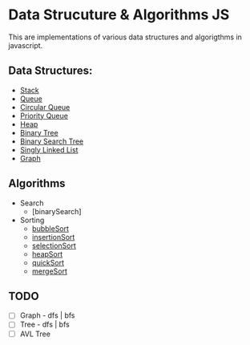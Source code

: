 # Data Strucuture & Algorithms JS

This are implementations of various data structures and algorigthms in javascript. 

## Data Structures:
* [Stack](https://hwsiew.github.io/dsa.js/classes/index.Stack.html)
* [Queue](https://hwsiew.github.io/dsa.js/classes/index.Queue.html)
* [Circular Queue](https://hwsiew.github.io/dsa.js/classes/index.CircularQueue.html)
* [Priority Queue](https://hwsiew.github.io/dsa.js/classes/index.PriorityQueue.html)
* [Heap](https://hwsiew.github.io/dsa.js/classes/index.Heap.html)
* [Binary Tree](https://hwsiew.github.io/dsa.js/classes/index.BinaryTree.html)
* [Binary Search Tree](https://hwsiew.github.io/dsa.js/classes/index.BinarySearchTree.html)
* [Singly Linked List](https://hwsiew.github.io/dsa.js/classes/index.LinkedList.html)
* [Graph](https://hwsiew.github.io/dsa.js/classes/index.Graph.html)

## Algorithms
* Search
	* [binarySearch]
* Sorting
	* [bubbleSort](https://hwsiew.github.io/dsa.js/modules/algo_sort.html#bubbleSort)
	* [insertionSort](https://hwsiew.github.io/dsa.js/modules/algo_sort.html#insertionSort)
	* [selectionSort](https://hwsiew.github.io/dsa.js/modules/algo_sort.html#selectionSort)
	* [heapSort](https://hwsiew.github.io/dsa.js/modules/algo_sort.html#heapSort)
	* [quickSort](https://hwsiew.github.io/dsa.js/modules/algo_sort.html#quickSort)
	* [mergeSort](https://hwsiew.github.io/dsa.js/modules/algo_sort.html#mergeSort)

## TODO
* [ ] Graph - dfs | bfs
* [ ] Tree -  dfs | bfs
* [ ] AVL Tree
